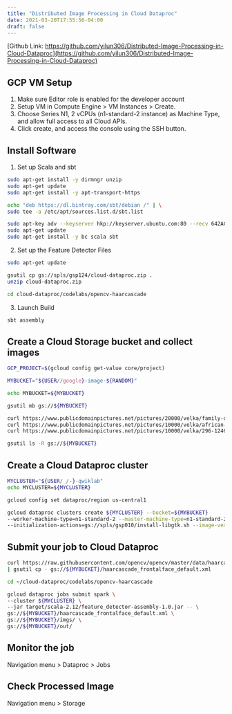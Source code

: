 ```yaml
---
title: "Distributed Image Processing in Cloud Dataproc"
date: 2021-03-20T17:55:56-04:00
draft: false
---
```


[Github Link: https://github.com/yilun306/Distributed-Image-Processing-in-Cloud-Dataproc](https://github.com/yilun306/Distributed-Image-Processing-in-Cloud-Dataproc)
## GCP VM Setup
1. Make sure Editor role is enabled for the developer account
2. Setup VM in Compute Engine > VM Instances > Create.
3. Choose Series N1, 2 vCPUs (n1-standard-2 instance) as Machine Type, and allow full access to all Cloud APIs.
4. Click create, and access the console using the SSH button.

## Install Software
1. Set up Scala and sbt
```bash
sudo apt-get install -y dirmngr unzip
sudo apt-get update
sudo apt-get install -y apt-transport-https
```
```bash
echo "deb https://dl.bintray.com/sbt/debian /" | \
sudo tee -a /etc/apt/sources.list.d/sbt.list
```
```bash
sudo apt-key adv --keyserver hkp://keyserver.ubuntu.com:80 --recv 642AC823
sudo apt-get update
sudo apt-get install -y bc scala sbt
```

2. Set up the Feature Detector Files
```bash
sudo apt-get update
```
```bash
gsutil cp gs://spls/gsp124/cloud-dataproc.zip .
unzip cloud-dataproc.zip
```
```bash
cd cloud-dataproc/codelabs/opencv-haarcascade
```
3. Launch Build
```bash
sbt assembly
```

## Create a Cloud Storage bucket and collect images
```bash
GCP_PROJECT=$(gcloud config get-value core/project)
```
```bash
MYBUCKET="${USER//google}-image-${RANDOM}"
```
```bash
echo MYBUCKET=${MYBUCKET}
```
```bash
gsutil mb gs://${MYBUCKET}
```
```bash
curl https://www.publicdomainpictures.net/pictures/20000/velka/family-of-three-871290963799xUk.jpg | gsutil cp - gs://${MYBUCKET}/imgs/family-of-three.jpg
curl https://www.publicdomainpictures.net/pictures/10000/velka/african-woman-331287912508yqXc.jpg | gsutil cp - gs://${MYBUCKET}/imgs/african-woman.jpg
curl https://www.publicdomainpictures.net/pictures/10000/velka/296-1246658839vCW7.jpg | gsutil cp - gs://${MYBUCKET}/imgs/classroom.jpg
```
```bash
gsutil ls -R gs://${MYBUCKET}
```

## Create a Cloud Dataproc cluster
```bash
MYCLUSTER="${USER/_/-}-qwiklab"
echo MYCLUSTER=${MYCLUSTER}
```
```bash
gcloud config set dataproc/region us-central1
```
```bash
gcloud dataproc clusters create ${MYCLUSTER} --bucket=${MYBUCKET} 
--worker-machine-type=n1-standard-2 --master-machine-type=n1-standard-2 
--initialization-actions=gs://spls/gsp010/install-libgtk.sh --image-version=2.0  
```

## Submit your job to Cloud Dataproc
```bash
curl https://raw.githubusercontent.com/opencv/opencv/master/data/haarcascades/haarcascade_frontalface_default.xml 
| gsutil cp - gs://${MYBUCKET}/haarcascade_frontalface_default.xml
```
```bash
cd ~/cloud-dataproc/codelabs/opencv-haarcascade
```
```bash
gcloud dataproc jobs submit spark \
--cluster ${MYCLUSTER} \
--jar target/scala-2.12/feature_detector-assembly-1.0.jar -- \
gs://${MYBUCKET}/haarcascade_frontalface_default.xml \
gs://${MYBUCKET}/imgs/ \
gs://${MYBUCKET}/out/
```
## Monitor the job
Navigation menu > Dataproc > Jobs

## Check Processed Image
Navigation menu > Storage